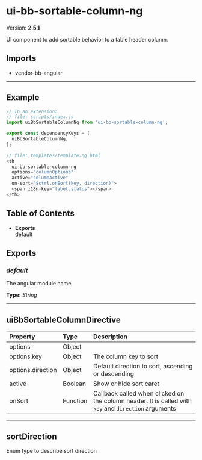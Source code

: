 # ui-bb-sortable-column-ng


Version: **2.5.1**

UI component to add sortable behavior to a table header column.

## Imports

* vendor-bb-angular

---

## Example

```javascript
// In an extension:
// file: scripts/index.js
import uiBbSortableColumnNg from 'ui-bb-sortable-column-ng';

export const dependencyKeys = [
  uiBbSortableColumnNg,
];

// file: templates/template.ng.html
<th
  ui-bb-sortable-column-ng
  options="columnOptions"
  active="columnActive"
  on-sort="$ctrl.onSort(key, direction)">
  <span i18n-key="label.status"></span>
</th>
```

## Table of Contents
- **Exports**<br/>    <a href="#default">default</a><br/>

## Exports

### <a name="default"></a>*default*

The angular module name

**Type:** *String*


---

## uiBbSortableColumnDirective


| Property | Type | Description |
| :-- | :-- | :-- |
| options | Object |  |
| options.key | Object | The column key to sort |
| options.direction | Object | Default direction to sort, ascending or descending |
| active | Boolean | Show or hide sort caret |
| onSort | Function | Callback called when clicked on the column header. It is called with `key` and `direction` arguments |

---

## sortDirection

Enum type to describe sort direction
